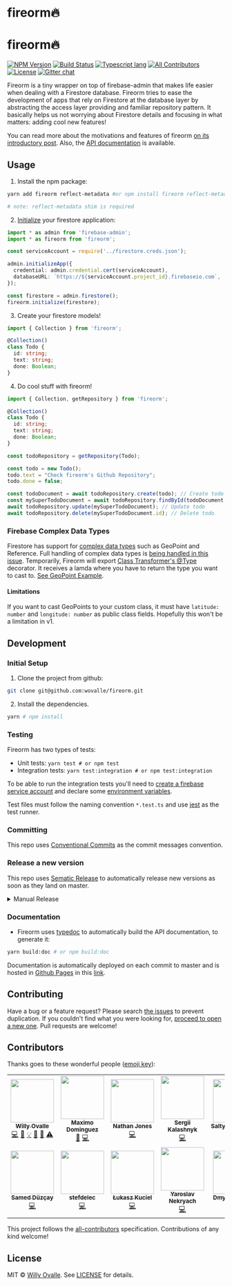 
# fireorm🔥

# fireorm🔥

[![NPM Version](https://img.shields.io/npm/v/fireorm.svg?style=flat)](https://www.npmjs.com/package/fireorm)
[![Build Status](https://travis-ci.com/wovalle/fireorm.svg?token=KsyisFHzgCusk2sapuJe&branch=master)](https://travis-ci.com/wovalle/fireorm)
[![Typescript lang](https://img.shields.io/badge/Language-Typescript-Blue.svg)](https://www.typescriptlang.org)
[![All Contributors](https://img.shields.io/badge/all_contributors-7-orange.svg?style=flat-square)](#contributors)
[![License](https://img.shields.io/npm/l/fireorm.svg?style=flat)](https://www.npmjs.com/package/fireorm)
[![Gitter chat](https://badges.gitter.im/gitterHQ/gitter.png)](https://gitter.im/fireorm/community)

Fireorm is a tiny wrapper on top of firebase-admin that makes life easier when dealing with a Firestore database. Fireorm tries to ease the development of apps that rely on Firestore at the database layer by abstracting the access layer providing and familiar repository pattern. It basically helps us not worrying about Firestore details and focusing in what matters: adding cool new features!

You can read more about the motivations and features of fireorm [on its introductory post](https://medium.com/p/ba7734644684). Also, the [API documentation](https://wovalle.github.io/fireorm) is available.

## Usage

1.  Install the npm package:

```bash
yarn add fireorm reflect-metadata #or npm install fireorm reflect-metadata

# note: reflect-metadata shim is required
```

2. [Initialize](https://firebase.google.com/docs/firestore/quickstart#initialize) your firestore application:

```typescript
import * as admin from 'firebase-admin';
import * as fireorm from 'fireorm';

const serviceAccount = require('../firestore.creds.json');

admin.initializeApp({
  credential: admin.credential.cert(serviceAccount),
  databaseURL: `https://${serviceAccount.project_id}.firebaseio.com`,
});

const firestore = admin.firestore();
fireorm.initialize(firestore);
```

3.  Create your firestore models!

```typescript
import { Collection } from 'fireorm';

@Collection()
class Todo {
  id: string;
  text: string;
  done: Boolean;
}
```

4.  Do cool stuff with fireorm!

```typescript
import { Collection, getRepository } from 'fireorm';

@Collection()
class Todo {
  id: string;
  text: string;
  done: Boolean;
}

const todoRepository = getRepository(Todo);

const todo = new Todo();
todo.text = "Check fireorm's Github Repository";
todo.done = false;

const todoDocument = await todoRepository.create(todo); // Create todo
const mySuperTodoDocument = await todoRepository.findById(todoDocument.id); // Read todo
await todoRepository.update(mySuperTodoDocument); // Update todo
await todoRepository.delete(mySuperTodoDocument.id); // Delete todo
```

### Firebase Complex Data Types

Firestore has support for [complex data types](https://firebase.google.com/docs/firestore/manage-data/data-types) such as GeoPoint and Reference. Full handling of complex data types is [being handled in this issue](https://github.com/wovalle/fireorm/issues/58). Temporarily, Fireorm will export [Class Transformer's @Type](https://github.com/typestack/class-transformer#working-with-nested-objects) decorator. It receives a lamda where you have to return the type you want to cast to. [See GeoPoint Example](https://github.com/wovalle/fireorm/blob/d8f79090b7006675f2cb5014bb5ca7a9dfbfa8c1/src/BaseFirestoreRepository.spec.ts#L471-L476).

#### Limitations

If you want to cast GeoPoints to your custom class, it must have `latitude: number` and `longitude: number` as public class fields. Hopefully this won't be a limitation in v1.

## Development

### Initial Setup

1.  Clone the project from github:

```bash
git clone git@github.com:wovalle/fireorm.git
```

2.  Install the dependencies.

```bash
yarn # npm install
```

### Testing

Fireorm has two types of tests:

- Unit tests: `yarn test # or npm test`
- Integration tests: `yarn test:integration # or npm test:integration`

To be able to run the integration tests you'll need to [create a firebase service account](https://firebase.google.com/docs/admin/setup#initialize_the_sdk) and declare some [environment variables](https://github.com/wovalle/fireorm/blob/master/test/setup.ts#L5-L13).

Test files must follow the naming convention `*.test.ts` and use [jest](https://jestjs.io/) as the test runner.

### Committing

This repo uses [Conventional Commits](https://www.conventionalcommits.org/) as the commit messages convention.

### Release a new version

This repo uses [Sematic Release](https://github.com/semantic-release/semantic-release) to automatically release new versions as soon as they land on master.

<details>
  <summary>Manual Release</summary>
  If, by any reason, a manual release must be done, these are the instructions:

- To release a new version to npm, first we have to create a new tag:

```bash
npm version [ major | minor | patch ] -m "Relasing version"
git push --follow-tags
```

- Then we can publish the package to npm registry:

```bash
npm publish
```

- To deploy the documentation

```bash
yarn deploy:doc # or npm deploy:doc
```

</details>

### Documentation

- Fireorm uses [typedoc](https://typedoc.org/) to automatically build the API documentation, to generate it:

```bash
yarn build:doc # or npm build:doc
```

Documentation is automatically deployed on each commit to master and is hosted in [Github Pages](https://pages.github.com/) in this [link](https://wovalle.github.io/fireorm).

## Contributing

Have a bug or a feature request? Please search [the issues](https://github.com/wovalle/fireorm/issues) to prevent duplication. If you couldn't find what you were looking for, [proceed to open a new one](https://github.com/wovalle/fireorm/issues/new). Pull requests are welcome!

## Contributors

Thanks goes to these wonderful people ([emoji key](https://allcontributors.org/docs/en/emoji-key)):

<!-- ALL-CONTRIBUTORS-LIST:START - Do not remove or modify this section -->
<!-- prettier-ignore-start -->
<!-- markdownlint-disable -->
<table>
  <tr>
    <td align="center"><a href="http://twitter.com/wovalle"><img src="https://avatars0.githubusercontent.com/u/7854116?v=4" width="100px;" alt=""/><br /><sub><b>Willy Ovalle</b></sub></a><br /><a href="https://github.com/wovalle/fireorm/commits?author=wovalle" title="Code">💻</a> <a href="https://github.com/wovalle/fireorm/commits?author=wovalle" title="Documentation">📖</a> <a href="#example-wovalle" title="Examples">💡</a> <a href="#ideas-wovalle" title="Ideas, Planning, & Feedback">🤔</a> <a href="https://github.com/wovalle/fireorm/pulls?q=is%3Apr+reviewed-by%3Awovalle" title="Reviewed Pull Requests">👀</a> <a href="https://github.com/wovalle/fireorm/commits?author=wovalle" title="Tests">⚠️</a></td>
    <td align="center"><a href="https://github.com/mamodom"><img src="https://avatars3.githubusercontent.com/u/5097424?v=4" width="100px;" alt=""/><br /><sub><b>Maximo Dominguez</b></sub></a><br /><a href="#ideas-mamodom" title="Ideas, Planning, & Feedback">🤔</a> <a href="https://github.com/wovalle/fireorm/commits?author=mamodom" title="Code">💻</a></td>
    <td align="center"><a href="https://github.com/jonesnc"><img src="https://avatars0.githubusercontent.com/u/1293145?v=4" width="100px;" alt=""/><br /><sub><b>Nathan Jones</b></sub></a><br /><a href="https://github.com/wovalle/fireorm/commits?author=jonesnc" title="Code">💻</a></td>
    <td align="center"><a href="https://github.com/skalashnyk"><img src="https://avatars3.githubusercontent.com/u/18640514?v=4" width="100px;" alt=""/><br /><sub><b>Sergii Kalashnyk</b></sub></a><br /><a href="https://github.com/wovalle/fireorm/commits?author=skalashnyk" title="Code">💻</a></td>
    <td align="center"><a href="http://skneko.moe/"><img src="https://avatars1.githubusercontent.com/u/13376606?v=4" width="100px;" alt=""/><br /><sub><b>SaltyKawaiiNeko</b></sub></a><br /><a href="https://github.com/wovalle/fireorm/commits?author=skneko" title="Code">💻</a> <a href="#ideas-skneko" title="Ideas, Planning, & Feedback">🤔</a></td>
    <td align="center"><a href="https://github.com/z-hirschtritt"><img src="https://avatars1.githubusercontent.com/u/35265735?v=4" width="100px;" alt=""/><br /><sub><b>z-hirschtritt</b></sub></a><br /><a href="https://github.com/wovalle/fireorm/commits?author=z-hirschtritt" title="Code">💻</a> <a href="#ideas-z-hirschtritt" title="Ideas, Planning, & Feedback">🤔</a></td>
    <td align="center"><a href="http://joemck.ie/"><img src="https://avatars1.githubusercontent.com/u/4980618?v=4" width="100px;" alt=""/><br /><sub><b>Joe McKie</b></sub></a><br /><a href="https://github.com/wovalle/fireorm/commits?author=joemckie" title="Code">💻</a> <a href="#ideas-joemckie" title="Ideas, Planning, & Feedback">🤔</a></td>
  </tr>
  <tr>
    <td align="center"><a href="https://www.smddzcy.com/"><img src="https://avatars3.githubusercontent.com/u/13895224?v=4" width="100px;" alt=""/><br /><sub><b>Samed Düzçay</b></sub></a><br /><a href="https://github.com/wovalle/fireorm/commits?author=smddzcy" title="Code">💻</a></td>
    <td align="center"><a href="https://github.com/stefdelec"><img src="https://avatars1.githubusercontent.com/u/12082478?v=4" width="100px;" alt=""/><br /><sub><b>stefdelec</b></sub></a><br /><a href="https://github.com/wovalle/fireorm/commits?author=stefdelec" title="Code">💻</a></td>
    <td align="center"><a href="http://www.innvia.com"><img src="https://avatars0.githubusercontent.com/u/35846271?v=4" width="100px;" alt=""/><br /><sub><b>Łukasz Kuciel</b></sub></a><br /><a href="https://github.com/wovalle/fireorm/commits?author=LukaszKuciel" title="Code">💻</a></td>
    <td align="center"><a href="https://github.com/Fame513"><img src="https://avatars1.githubusercontent.com/u/2944505?v=4" width="100px;" alt=""/><br /><sub><b>Yaroslav Nekryach</b></sub></a><br /><a href="https://github.com/wovalle/fireorm/commits?author=Fame513" title="Code">💻</a></td>
    <td align="center"><a href="https://www.linkedin.com/in/dmytro-nikitiuk/"><img src="https://avatars0.githubusercontent.com/u/40293865?v=4" width="100px;" alt=""/><br /><sub><b>Dmytro Nikitiuk</b></sub></a><br /><a href="https://github.com/wovalle/fireorm/commits?author=tomorroN" title="Code">💻</a></td>
  </tr>
</table>

<!-- markdownlint-enable -->
<!-- prettier-ignore-end -->

<!-- ALL-CONTRIBUTORS-LIST:END -->

This project follows the [all-contributors](https://github.com/all-contributors/all-contributors) specification. Contributions of any kind welcome!

## License

MIT © [Willy Ovalle](https://github.com/wovalle). See [LICENSE](https://github.com/wovalle/fireorm/blob/master/LICENSE) for details.
